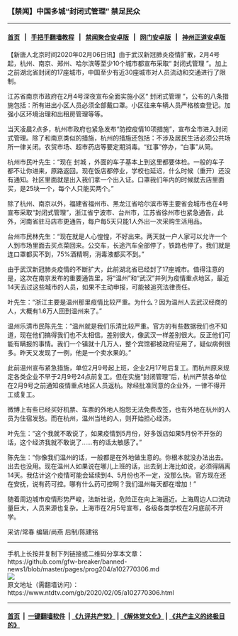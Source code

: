 ### 【禁闻】中国多城“封闭式管理” 禁足民众
------------------------

#### [首页](https://github.com/gfw-breaker/banned-news1/blob/master/README.md) &nbsp;&nbsp;|&nbsp;&nbsp; [手把手翻墙教程](https://github.com/gfw-breaker/guides/wiki) &nbsp;&nbsp;|&nbsp;&nbsp; [禁闻聚合安卓版](https://github.com/gfw-breaker/bn-android) &nbsp;&nbsp;|&nbsp;&nbsp; [网门安卓版](https://github.com/oGate2/oGate) &nbsp;&nbsp;|&nbsp;&nbsp; [神州正道安卓版](https://github.com/SzzdOgate/update) 



<div><div class="post_content" itemprop="articleBody">
 <p>
  【新唐人北京时间2020年02月06日讯】由于武汉新冠肺炎疫情扩散，2月4号起，杭州、南京、郑州、哈尔滨等至少10个城市都宣布采取“
  <ok href="https://www.ntdtv.com/gb/封闭式管理.htm">
   封闭式管理
  </ok>
  ”。加上之前湖北省封闭的17座城市，中国至少有近30座城市对人员流动和交通进行了限制。
 </p>
 <p>
  江苏省南京市政府在2月4号深夜宣布全面实施小区“
  <ok href="https://www.ntdtv.com/gb/封闭式管理.htm">
   封闭式管理
  </ok>
  ”，公布的八条措施包括：所有进出小区人员必须全部戴口罩。小区往来车辆人员严格核查登记。加强小区环境治理和出租房管理等等。
 </p>
 <p>
  当天凌晨2点多，杭州市政府也紧急发布“防控疫情10项措施”，宣布全市进入封闭式管理。除了和南京类似的措施，杭州的措施还包括：不涉及居民生活必须公共场所一律关闭。农贸市场、超市药店等要定期消毒。“红事”停办，“白事”从简。
 </p>
 <p>
  杭州市民叶先生：“现在
  <ok href="https://www.ntdtv.com/gb/封城.htm">
   封城
  </ok>
  ，外面的车子基本上到这里都要体检。一般的车子都不让你进来，原路返回。现在饭店都停业，学校也延迟，什么时候（重开）还没有通知。社区里面就是出入我们拿一个出入证。口罩我们年内的时候就去店里面买，是25块一个，每个人只能买两个。”
 </p>
 <p>
  除了杭州、南京以外，福建省福州市、黑龙江省哈尔滨市等主要省会城市也在4号宣布采取“封闭式管理”，浙江省宁波市、台州市，江苏省徐州市也紧急通告，此外，河南省驻马店市更通告，每户每5天只能1人外出一次采购生活用品。
 </p>
 <p>
  台州市民林先生：“现在就是人心惶惶，不好出来。两天就一户人家可以允许一个人到市场里面去买点菜回来。公交车，长途汽车全部停了，铁路也停了。我们就是连口罩都买不到，75%酒精啊，消毒液都买不到。”
 </p>
 <p>
  由于武汉新冠肺炎疫情的不断扩大，此前湖北省已经封了17座城市。值得注意的是，这次在南京发布的重要通告里，将“温州”和“武汉”并列为疫情重点地区，最近14天去过这些城市的人员，如果不主动申报，可能被追究法律责任。
 </p>
 <p>
  叶先生：“浙江主要是温州那里疫情比较严重。为什么？因为温州人去武汉经商的人，大概有1.6万人回到温州来了。”
 </p>
 <p>
  温州乐清市民陈先生：“温州就是我们乐清比较严重。官方的有些数据我们也不知道，现在他们搞得我们也不太相信。差别很大，像武汉一样差别很大。反正他们可能有瞒报的事情。我们一个镇就十几万人，整个宾馆都被政府征用了，疑似病例很多。昨天又发现了一例，他是一个卖水果的。”
 </p>
 <p>
  此前温州宣布紧急措施，单位2月9号起上班，企业2月17号后复工。而杭州原来规定各类企业不早于2月9号24点前复工。但在实施“封闭管理”后，杭州严禁各单位在2月9号之前通知疫情重点地区人员返杭。除经批准同意的企业外，一律不得开工或复工。
 </p>
 <p>
  微博上有些已经买好机票、车票的外地人抱怨无法免费改签，也有外地在杭州的人员为住宿发愁。而在杭州，温州当地的人，则开始担心经济。
 </p>
 <p>
  叶先生：“这个我就不敢说了，如果疫情到5月份，好多饭店如果5月份不开张的话，这个经济我就不敢说了……有的话太敏感了。”
 </p>
 <p>
  陈先生：“你像我们温州的话，一般都是在外地做生意的。你根本就没办法出去。出去也没用。现在温州人如果说在哪儿上班的话，出去到上海比如说，必须得隔离14天。我估计这个疫情可能会延续到4、5月份也不一定，没那么快。官方现在还在安抚，说有药可控。哪有什么药可控啊？我们温州每天都在增加！”
 </p>
 <p>
  随着周边城市疫情形势严峻，法新社说，危险正在向上海逼近。上海周边人口流动量巨大，人员来源也复杂。上海市在2月5号宣布，各级各类学校在2月底前不开学。
 </p>
 <p>
  采访/常春 编辑/尚燕 后制/陈建铭
 </p>
 <div class="single_ad">
 </div>
</div>
</div>
<hr/>
手机上长按并复制下列链接或二维码分享本文章：<br/>
https://github.com/gfw-breaker/banned-news1/blob/master/pages/prog204/a102770306.md <br/>
<a href='https://github.com/gfw-breaker/banned-news1/blob/master/pages/prog204/a102770306.md'><img src='https://github.com/gfw-breaker/banned-news1/blob/master/pages/prog204/a102770306.md.png'/></a> <br/>
原文地址（需翻墙访问）：https://www.ntdtv.com/gb/2020/02/05/a102770306.html


------------------------
#### [首页](https://github.com/gfw-breaker/banned-news1/blob/master/README.md) &nbsp;|&nbsp; [一键翻墙软件](https://github.com/gfw-breaker/nogfw/blob/master/README.md) &nbsp;| [《九评共产党》](https://github.com/gfw-breaker/9ping.md/blob/master/README.md#九评之一评共产党是什么) | [《解体党文化》](https://github.com/gfw-breaker/jtdwh.md/blob/master/README.md) | [《共产主义的终极目的》](https://github.com/gfw-breaker/gczydzjmd.md/blob/master/README.md)


<img src='http://gfw-breaker.win/banned-news/pages/prog204/a102770306.md' width='0px' height='0px'/>